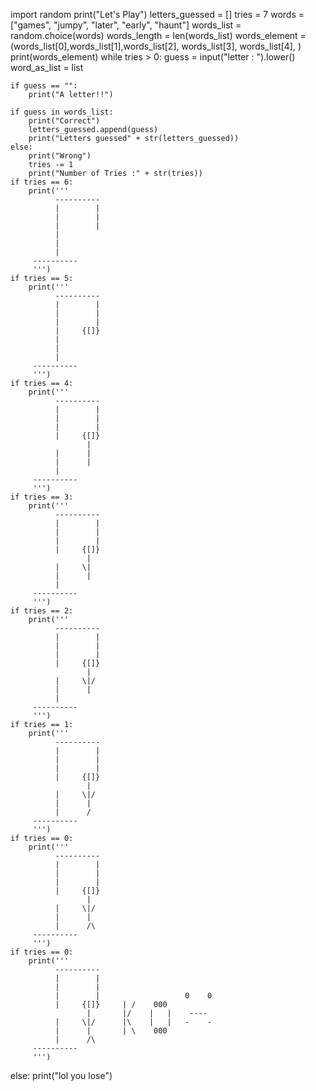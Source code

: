 import random
print("Let's Play")
letters_guessed = []
tries = 7
words = ["games", "jumpy", "later", "early", "haunt"]
words_list = random.choice(words)
words_length = len(words_list)
words_element = (words_list[0],words_list[1],words_list[2], words_list[3], words_list[4], ) 
print(words_element)
while tries > 0:
    guess = input("letter : ").lower()
    word_as_list = list
    
    if guess == "":
        print("A letter!!")
    
    if guess in words_list:
        print("Correct")
        letters_guessed.append(guess)
        print("Letters guessed" + str(letters_guessed))
    else:
        print("Wrong")
        tries -= 1
        print("Number of Tries :" + str(tries))
    if tries == 6:
        print('''
              ----------
              |        |
              |        |
              |        |
              |
              |
              |
         ----------
         ''')
    if tries == 5:
        print('''
              ----------
              |        |
              |        |
              |        |
              |     {[]}
              |
              |
              |
         ----------
         ''')
    if tries == 4:
        print('''
              ----------
              |        |
              |        |
              |        |
              |     {[]}
                     |
              |      |
              |      |
              |
         ----------
         ''')
    if tries == 3:
        print('''
              ----------
              |        |
              |        |
              |        |
              |     {[]}
                     |
              |     \|
              |      |
              |      
         ----------
         ''')
    if tries == 2:
        print('''
              ----------
              |        |
              |        |
              |        |
              |     {[]}
                     |
              |     \|/
              |      |
              |      
         ----------
         ''')
    if tries == 1:
        print('''
              ----------
              |        |
              |        |
              |        |
              |     {[]}
                     |
              |     \|/
              |      |
              |      /
         ----------
         ''')
    if tries == 0:
        print('''
              ----------
              |        |
              |        |
              |        |
              |     {[]}
                     |
              |     \|/
              |      |
              |      /\
         ----------
         ''')
    if tries == 0:
        print('''
              ----------
              |        |
              |        |
              |        |                   0    0
              |     {[]}     | /    000
                     |       |/    |   |    ----
              |     \|/      |\    |   |   -    -
              |      |       | \    000
              |      /\
         ----------
         ''')
   
    

        
else:
    print("lol you lose")
